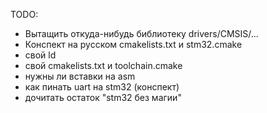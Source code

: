 TODO:
 - Вытащить откуда-нибудь библиотеку drivers/CMSIS/...
 - Конспект на русском cmakelists.txt и stm32.cmake
 - свой ld
 - свой сmakelists.txt и toolchain.cmake
 - нужны ли вставки на asm
 - как пинать uart на stm32 (конспект)
 - дочитать остаток "stm32 без магии"
